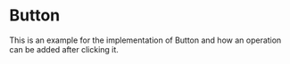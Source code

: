 # Button
This is an example for the implementation of Button and how an operation can be added after clicking it.
